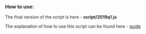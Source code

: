 ### How to use:

The final version of the script is here - **script/2019q1.js**

The explanation of how to use this script can be found here - [guide](https://gist.github.com/uniorunr/112975fb69ccd2b1a8731a5f5daaced0#1-google-scripts--json-)
